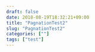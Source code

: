 ```yaml
---
draft: false
date: 2018-08-19T18:32:21+09:00
title: "PagnationTest2"
slug: "PagnationTest2"
categories: [""]
tags: ["test"]
---
```


